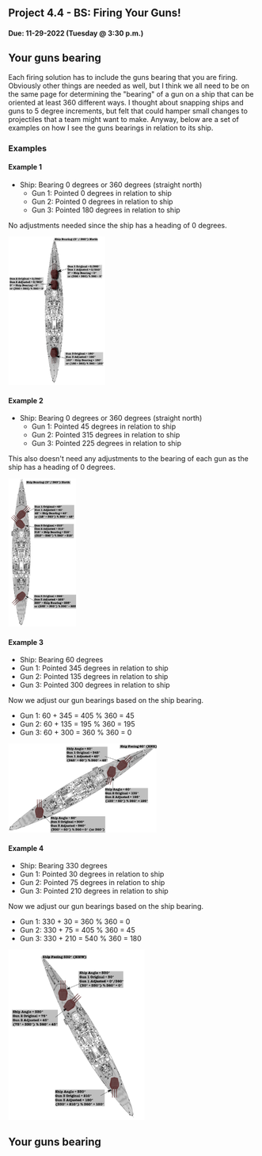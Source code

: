 ## Project 4.4 - BS: Firing Your Guns!
#### Due: 11-29-2022 (Tuesday @ 3:30 p.m.)


## Your guns bearing

Each firing solution has to include the guns bearing that you are firing. Obviously other things are needed as well, but I think we all need to be on the same page for determining the "bearing" of a gun on a ship that can be oriented at least 360 different ways. I thought about snapping ships and guns to 5 degree increments, but felt that could hamper small changes to projectiles that a team might want to make. Anyway, below are a set of examples on how I see the guns bearings in relation to its ship.


### Examples

#### Example 1

- Ship: Bearing 0 degrees or 360 degrees (straight north)
  - Gun 1: Pointed 0 degrees in relation to ship
  - Gun 2: Pointed 0 degrees in relation to ship
  - Gun 3: Pointed 180 degrees in relation to ship
  
No adjustments needed since the ship has a heading of 0 degrees.

<a href="./images/ship_gun_orientation_0.png"> <img src="./images/ship_gun_orientation_0.png" height="300"></a>

#### Example 2

- Ship: Bearing 0 degrees or 360 degrees (straight north)
  - Gun 1: Pointed 45 degrees in relation to ship
  - Gun 2: Pointed 315 degrees in relation to ship
  - Gun 3: Pointed 225 degrees in relation to ship

This also doesn't need any adjustments to the bearing of each gun as the ship has a heading of 0 degrees.

<a href="./images/ship_gun_orientation_1.png"> <img src="./images/ship_gun_orientation_1.png" height="300"></a>

#### Example 3

- Ship: Bearing 60 degrees
- Gun 1: Pointed 345 degrees in relation to ship
- Gun 2: Pointed 135 degrees in relation to ship
- Gun 3: Pointed 300 degrees in relation to ship

Now we adjust our gun bearings based on the ship bearing.

  - Gun 1: 60 + 345 = 405 % 360 = 45
  - Gun 2: 60 + 135 = 195 % 360 = 195
  - Gun 3: 60 + 300 = 360 % 360 = 0

<a href="./images/ship_gun_orientation_2.png"> <img src="./images/ship_gun_orientation_2.png" width="300"></a>


#### Example 4

- Ship: Bearing 330 degrees
- Gun 1: Pointed 30 degrees in relation to ship
- Gun 2: Pointed 75 degrees in relation to ship
- Gun 3: Pointed 210 degrees in relation to ship

Now we adjust our gun bearings based on the ship bearing.

  - Gun 1: 330 + 30 = 360 % 360 = 0
  - Gun 2: 330 + 75 = 405 % 360 = 45
  - Gun 3: 330 + 210 = 540 % 360 = 180

<a href="./images/ship_gun_orientation_4.png"> <img src="./images/ship_gun_orientation_4.png" width="275"></a>

## Your guns bearing

